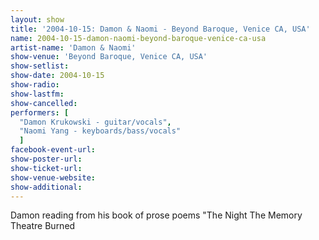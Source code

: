```yaml
---
layout: show
title: '2004-10-15: Damon & Naomi - Beyond Baroque, Venice CA, USA'
name: 2004-10-15-damon-naomi-beyond-baroque-venice-ca-usa
artist-name: 'Damon & Naomi'
show-venue: 'Beyond Baroque, Venice CA, USA'
show-setlist: 
show-date: 2004-10-15
show-radio: 
show-lastfm: 
show-cancelled: 
performers: [
  "Damon Krukowski - guitar/vocals",
  "Naomi Yang - keyboards/bass/vocals"
  ]
facebook-event-url: 
show-poster-url: 
show-ticket-url: 
show-venue-website: 
show-additional: 
---
```


Damon reading from his book of prose poems "The Night The Memory Theatre Burned